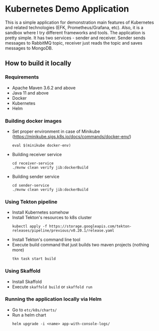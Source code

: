# Kubernetes Demo Application

This is a simple application for demonstration main features of Kubernetes and related technologies (EFK, Prometheus/Grafana, etc). 
Also, it is a sandbox where I try different frameworks and tools. The application is pretty simple. 
It has two services - sender and receiver. Sender sends messages to RabbitMQ topic, receiver just reads the topic and 
saves messages to MongoDB.

## How to build it locally

### Requirements
- Apache Maven 3.6.2 and above
- Java 11 and above
- Docker
- Kubernetes
- Helm


### Building docker images

* Set proper environment in case of Minikube (https://minikube.sigs.k8s.io/docs/commands/docker-env/)
  ```
  eval $(minikube docker-env)
  ```
* Building receiver service
  ```
  cd receiver-service
  ./mvnw clean verify jib:dockerBuild
  ```
* Building sender service
  ```
  cd sender-service
  ./mvnw clean verify jib:dockerBuild
  ```

### Using Tekton pipeline

* Install Kubernetes somehow
* Install Tekton's resources to k8s cluster
  ```
  kubectl apply -f https://storage.googleapis.com/tekton-releases/pipeline/previous/v0.20.1/release.yaml
  ```
* Install Tekton's command line tool
* Execute build command that just builds two maven projects (nothing more)
  ```
  tkn task start build
  ```

### Using Skaffold

* Install Skaffold
* Execute `skaffold build` or `skaffold run`
 
### Running the application locally via Helm

* Go to `etc/k8s/charts/`
* Run a helm chart
  ```
  helm upgrade -i <name> app-with-console-logs/
  ```
